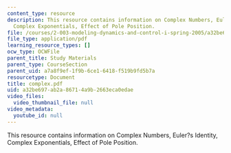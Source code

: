 ```yaml
---
content_type: resource
description: This resource contains information on Complex Numbers, Euler?s Identity,
  Complex Exponentials, Effect of Pole Position.
file: /courses/2-003-modeling-dynamics-and-control-i-spring-2005/a32be697ab2a86714a9b2663eca0edae_complex.pdf
file_type: application/pdf
learning_resource_types: []
ocw_type: OCWFile
parent_title: Study Materials
parent_type: CourseSection
parent_uid: a7a8f9ef-1f9b-6ce1-6418-f519b9fd5b7a
resourcetype: Document
title: complex.pdf
uid: a32be697-ab2a-8671-4a9b-2663eca0edae
video_files:
  video_thumbnail_file: null
video_metadata:
  youtube_id: null
---
```

This resource contains information on Complex Numbers, Euler?s Identity, Complex Exponentials, Effect of Pole Position.

